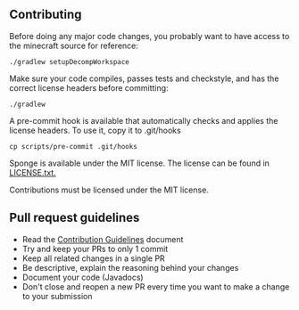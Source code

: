 Contributing
------------

Before doing any major code changes, you probably want to have access to the minecraft source for reference:

    ./gradlew setupDecompWorkspace

Make sure your code compiles, passes tests and checkstyle, and has the correct license headers before committing:

    ./gradlew

A pre-commit hook is available that automatically checks and applies the license headers. To use it, copy it to .git/hooks

    cp scripts/pre-commit .git/hooks

Sponge is available under the MIT license. The license can be found in [LICENSE.txt.](https://github.com/SpongePowered/Sponge/blob/master/LICENSE.txt)

Contributions must be licensed under the MIT license.

Pull request guidelines
-----------------

* Read the [Contribution Guidelines](https://docs.google.com/document/d/1483QXESTnQ8iGcnsL6sdgv6JWNm5NqZ50OuZUMpvLB0) document
* Try and keep your PRs to only 1 commit
* Keep all related changes in a single PR
* Be descriptive, explain the reasoning behind your changes
* Document your code (Javadocs)
* Don't close and reopen a new PR every time you want to make a change to your submission